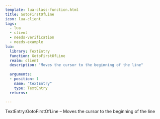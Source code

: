 ```yaml
---
template: lua-class-function.html
title: GotoFirstOfLine
icon: lua-client
tags:
  - lua
  - client
  - needs-verification
  - needs-example
lua:
  library: TextEntry
  function: GotoFirstOfLine
  realm: client
  description: "Moves the cursor to the beginning of the line"
  
  arguments:
  - position: 1
    name: "textEntry"
    type: TextEntry
  returns:
    
---
```


<div class="lua__search__keywords">
TextEntry:GotoFirstOfLine &#x2013; Moves the cursor to the beginning of the line
</div>
